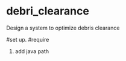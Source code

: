 # debri_clearance
Design a system to optimize debris clearance


#set up.
#require
1. add java path
